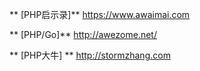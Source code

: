 ** [PHP启示录]** https://www.awaimai.com

** [PHP/Go]** http://awezome.net/

** [PHP大牛] ** http://stormzhang.com
